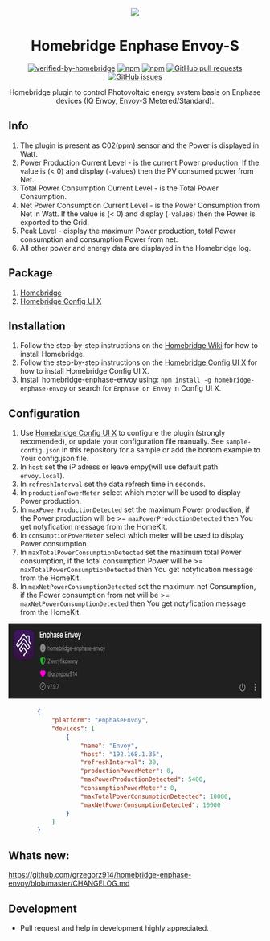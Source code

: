 <p align="center">
  <a href="https://github.com/grzegorz914/homebridge-enphase-envoy"><img src="https://raw.githubusercontent.com/grzegorz914/homebridge-enphase-envoy/master/graphics/envoy.png" height="140"></a>
</p>

<span align="center">

# Homebridge Enphase Envoy-S
[![verified-by-homebridge](https://badgen.net/badge/homebridge/verified/purple)](https://github.com/homebridge/homebridge/wiki/Verified-Plugins)
[![npm](https://badgen.net/npm/dt/homebridge-enphase-envoy?color=purple)](https://www.npmjs.com/package/homebridge-enphase-envoy) [![npm](https://badgen.net/npm/v/homebridge-enphase-envoy?color=purple)](https://www.npmjs.com/package/homebridge-enphase-envoy)
[![GitHub pull requests](https://img.shields.io/github/issues-pr/grzegorz914/homebridge-enphase-envoy.svg)](https://github.com/grzegorz914/homebridge-enphase-envoy/pulls)
[![GitHub issues](https://img.shields.io/github/issues/grzegorz914/homebridge-enphase-envoy.svg)](https://github.com/grzegorz914/homebridge-enphase-envoy/issues)

Homebridge plugin to control Photovoltaic energy system basis on Enphase devices (IQ Envoy, Envoy-S Metered/Standard).

</span>

## Info
1. The plugin is present as C02(ppm) sensor and the Power is displayed in Watt.
2. Power Production Current Level - is the current Power production. If the value is (< 0) and display (`-`values) then the PV consumed power from Net.
3. Total Power Consumption Current Level - is the Total Power Consumption.
4. Net Power Consumption Current Level - is the Power Consumption from Net in Watt. If the value is (< 0) and display (`-`values) then the Power is exported to the Grid.
5. Peak Level - display the maximum Power production, total Power consumption and consumption Power from net.
6. All other power and energy data are displayed in the Homebridge log.

## Package
1. [Homebridge](https://github.com/homebridge/homebridge)
2. [Homebridge Config UI X](https://github.com/oznu/homebridge-config-ui-x)

## Installation
1. Follow the step-by-step instructions on the [Homebridge Wiki](https://github.com/homebridge/homebridge/wiki) for how to install Homebridge.
2. Follow the step-by-step instructions on the [Homebridge Config UI X](https://github.com/oznu/homebridge-config-ui-x/wiki) for how to install Homebridge Config UI X.
3. Install homebridge-enphase-envoy using: `npm install -g homebridge-enphase-envoy` or search for `Enphase or Envoy` in Config UI X.

## Configuration
1. Use [Homebridge Config UI X](https://github.com/oznu/homebridge-config-ui-x) to configure the plugin (strongly recomended), or update your configuration file manually. See `sample-config.json` in this repository for a sample or add the bottom example to Your config.json file.
2. In `host` set the iP adress or leave empy(will use default path `envoy.local`).
3. In `refreshInterval` set the data refresh time in seconds.
4. In `productionPowerMeter` select which meter will be used to display Power production.
5. In `maxPowerProductionDetected` set the maximum Power production, if the Power production will be >= `maxPowerProductionDetected` then You get notyfication message from the HomeKit.
6. In `consumptionPowerMeter` select which meter will be used to display Power consumption.
7. In `maxTotalPowerConsumptionDetected` set the maximum total Power consumption, if the total consumption Power will be >= `maxTotalPowerConsumptionDetected` then You get notyfication message from the HomeKit.
8. In `maxNetPowerConsumptionDetected` set the maximum net Consumption, if the Power consumption from net will be >= `maxNetPowerConsumptionDetected` then You get notyfication message from the HomeKit.

<p align="left">
  <a href="https://github.com/grzegorz914/homebridge-enphase-envoy"><img src="https://raw.githubusercontent.com/grzegorz914/homebridge-enphase-envoy/master/graphics/ustawienia.png" height="150"></a>
</p>

```json
        {
            "platform": "enphaseEnvoy",
            "devices": [
                {
                    "name": "Envoy",
                    "host": "192.168.1.35",
                    "refreshInterval": 30,
                    "productionPowerMeter": 0,
                    "maxPowerProductionDetected": 5400,
                    "consumptionPowerMeter": 0,
                    "maxTotalPowerConsumptionDetected": 10000,
                    "maxNetPowerConsumptionDetected": 10000
                }
            ]
        }
```

## Whats new:
https://github.com/grzegorz914/homebridge-enphase-envoy/blob/master/CHANGELOG.md

## Development
- Pull request and help in development highly appreciated.
